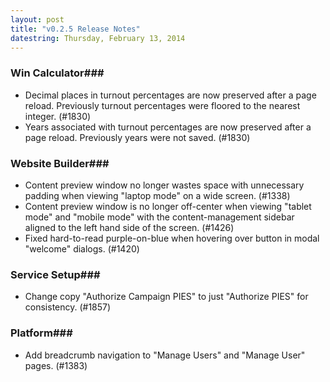 ```yaml
---
layout: post
title: "v0.2.5 Release Notes"
datestring: Thursday, February 13, 2014
---
```


### Win Calculator### 
* Decimal places in turnout percentages are now preserved after a page reload. Previously turnout percentages were floored to the nearest integer. (#1830)
* Years associated with turnout percentages are now preserved after a page reload. Previously years were not saved. (#1830)

### Website Builder### 
* Content preview window no longer wastes space with unnecessary padding when viewing "laptop mode" on a wide screen. (#1338)
* Content preview window is no longer off-center when viewing "tablet mode" and "mobile mode" with the content-management sidebar aligned to the left hand side of the screen. (#1426)
* Fixed hard-to-read purple-on-blue when hovering over button in modal "welcome" dialogs. (#1420) 

### Service Setup### 
* Change copy "Authorize Campaign PIES" to just "Authorize PIES" for consistency. (#1857)

### Platform### 
* Add breadcrumb navigation to "Manage Users" and "Manage User" pages. (#1383)
